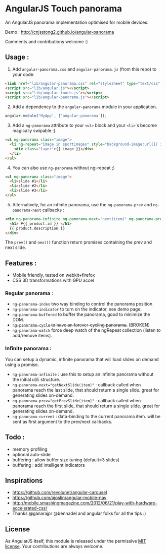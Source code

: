 # AngularJS Touch panorama

An AngularJS panorama implementation optimised for mobile devices.

Demo : http://cnjsstong2.github.io/angular-panorama

Comments and contributions welcome :)

## Usage :

 1. Add `angular-panorama.css` and `angular-panorama.js` (from this repo) to your code:
```html
<link href="lib/angular-panorama.css" rel="stylesheet" type="text/css" />
<script src="lib/angular.js"></script>
<script src="lib/angular-touch.js"></script>
<script src="lib/angular-panorama.js"></script>
```

 2. Add a dependency to the `angular-panorama` module in your application.
```js
angular.module('MyApp', ['angular-panorama']);
```

 3. Add a `ng-panorama` attribute to your `<ul>` block and your `<li>`'s become magically swipable ;)
```html
<ul ng-panorama class="image">
  <li ng-repeat="image in sportImages" style="background-image:url({{ image }});">
    <div class="layer">{{ image }}</div>
  </li>
</ul>
```
 4. You can also use `ng-panorama` without ng-repeat ;)
```html
<ul ng-panorama class="image">
  <li>slide #1</li>
  <li>slide #2</li>
  <li>slide #3</li>
</ul>
```
 5. Alternatively, for an infinite panorama, use the `ng-panorama-prev` and `ng-panorama-next` callbacks :
```html
<div ng-panorama-infinite ng-panorama-next="next(item)" ng-panorama-prev="prev(item)" ng-panorama-current="product">
  <h1> #{{ product.id }} </h1>
  {{ product.description }}
</div>
```

The `prev()` and `next()` function return promises containing the prev and next slide.

## Features :
 - Mobile friendly, tested on webkit+firefox
 - CSS 3D transformations with GPU accel

### Regular panorama :
 - `ng-panorama-index` two way binding to control the panorama position.
 - `ng-panorama-indicator` to turn on the indicator, see demo page.
 - `ng-panorama-buffered` to buffer the panorama, good to minimize the DOM.
 - ~~`ng-panorama-cycle` to have an forever-cycling panorama.~~ (BROKEN)
 - `ng-panorama-watch` force deep watch of the ngRepeat collection (listen to add/remove items).


### Infinite panorama :

 You can setup a dynamic, infinite panorama that will load slides on demand using a promise.
 - `ng-panorama-infinite` : use this to setup an infinite panorama without the initial ul/li structure.
 - `ng-panorama-next="getNextSlide(item)"` : callback called when panorama reach the last slide, that should return a single slide. great for generating slides on-demand.
 - `ng-panorama-prev="getPrevSlide(item)"` : callback called when panorama reach the first slide, that should return a single slide. great for generating slides on-demand.
 - `ng-panorama-current` : data-binding to the current panorama item. will be sent as first argument to the prev/next callbacks.

## Todo :
 - memory profiling
 - optional auto-slide
 - buffering : allow buffer size tuning (default=3 slides)
 - buffering : add intelligent indicators

## Inspirations
 - https://github.com/revolunet/angular-carousel
 - https://github.com/ajoslin/angular-mobile-nav
 - http://mobile.smashingmagazine.com/2012/06/21/play-with-hardware-accelerated-css/
 - Thanks @ganarajpr @bennadel and angular folks for all the tips :)

## License
As AngularJS itself, this module is released under the permissive [MIT license](http://mit-license.org). Your contributions are always welcome.

